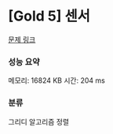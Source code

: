 
# [Gold 5] 센서

[문제 링크](https://www.acmicpc.net/problem/13164)
### 성능 요약

<p>메모리: 16824 KB 시간: 204 ms </p>

### 분류
그리디 알고리즘
정렬
